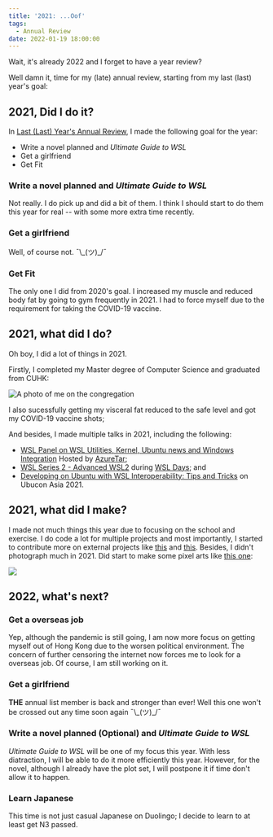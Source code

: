 ```yaml
---
title: '2021: ...Oof'
tags:
  - Annual Review
date: 2022-01-19 18:00:00
---
```


Wait, it's already 2022 and I forget to have a year review?

Well damn it, time for my (late) annual review, starting from my last (last) year's goal:

## 2021, Did I do it?

In [Last (Last) Year's Annual Review](https://patrickwu.space/2019/12/25/review-2019/), I made the following goal for the year:

- Write a novel planned and *Ultimate Guide to WSL*
- Get a girlfriend
- Get Fit

### Write a novel planned and *Ultimate Guide to WSL*

Not really. I do pick up and did a bit of them. I think I should start to do them this year for real -- with some more extra time recently.

### Get a girlfriend

Well, of course not. ¯\\\_(ツ)\_/¯ 

### Get Fit

The only one I did from 2020's goal. I increased my muscle and reduced body fat by going to gym frequently in 2021. I had to force myself due to the requirement for taking the COVID-19 vaccine. 

## 2021, what did I do?

Oh boy, I did a lot of things in 2021. 

Firstly, I completed my Master degree of Computer Science and graduated from CUHK:

![A photo of me on the congregation](https://cdn.patrickwu.space/posts/exp/238208.JPG)

I also sucessfully getting my visceral fat reduced to the safe level and got my COVID-19 vaccine shots;

And besides, I made multiple talks in 2021, including the following:

- [WSL Panel on WSL Utilities, Kernel, Ubuntu news and Windows Integration](https://youtu.be/6KlAYAyihe8) Hosted by [AzureTar](https://www.youtube.com/channel/UC3FS96NUdoR3DwkaDwiLdRw);
- [WSL Series 2 - Advanced WSL2](https://youtu.be/NcM5zBmCrZA) during [WSL Days](https://www.youtube.com/playlist?list=PL5uLNcv9SibDJNEJBu8N8VhV-QkE6ZFQQ); and
- [Developing on Ubuntu with WSL Interoperability: Tips and Tricks](https://youtu.be/ieqCropntu4) on Ubucon Asia 2021.

## 2021, what did I make?

I made not much things this year due to focusing on the school and exercise. I do code a lot for multiple projects and most importantly, I started to contribute more on external projects like [this](https://github.com/quickemu-project/quickemu/pull/213) and [this](https://github.com/MicrosoftDocs/WSL). Besides, I didn't photograph much in 2021. Did start to make some pixel arts like [this one](https://www.deviantart.com/callmepk/art/Early-Spring-879665238):

![](https://images-wixmp-ed30a86b8c4ca887773594c2.wixmp.com/f/d95897aa-1f31-4115-a158-b9c2c7ece37a/dejqa1i-63254230-25df-488c-9f47-8782cf798bb1.png/v1/fill/w_1280,h_427,q_80,strp/early_spring_by_callmepk_dejqa1i-fullview.jpg?token=eyJ0eXAiOiJKV1QiLCJhbGciOiJIUzI1NiJ9.eyJzdWIiOiJ1cm46YXBwOjdlMGQxODg5ODIyNjQzNzNhNWYwZDQxNWVhMGQyNmUwIiwiaXNzIjoidXJuOmFwcDo3ZTBkMTg4OTgyMjY0MzczYTVmMGQ0MTVlYTBkMjZlMCIsIm9iaiI6W1t7ImhlaWdodCI6Ijw9NDI3IiwicGF0aCI6IlwvZlwvZDk1ODk3YWEtMWYzMS00MTE1LWExNTgtYjljMmM3ZWNlMzdhXC9kZWpxYTFpLTYzMjU0MjMwLTI1ZGYtNDg4Yy05ZjQ3LTg3ODJjZjc5OGJiMS5wbmciLCJ3aWR0aCI6Ijw9MTI4MCJ9XV0sImF1ZCI6WyJ1cm46c2VydmljZTppbWFnZS5vcGVyYXRpb25zIl19.5ZzxR6djMLcIeiR9Z-LDRz5uI8k1bM8p2WkZF_ldg3A)

## 2022, what's next?

### Get a overseas job

Yep, although the pandemic is still going, I am now more focus on getting myself out of Hong Kong due to the worsen political environment. The concern of further censoring the internet now forces me to look for a overseas job. Of course, I am still working on it.

### Get a girlfriend

**THE** annual list member is back and stronger than ever! Well this one won't be crossed out any time soon again ¯\\\_(ツ)\_/¯ 

### Write a novel planned (Optional) and *Ultimate Guide to WSL*

*Ultimate Guide to WSL* will be one of my focus this year. With less diatraction, I will be able to do it more efficiently this year. However, for the novel, although I already have the plot set, I will postpone it if time don't allow it to happen.

### Learn Japanese

This time is not just casual Japanese on Duolingo; I decide to learn to at least get N3 passed.

